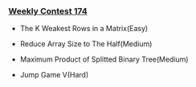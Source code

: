 ### [Weekly Contest 174](https://leetcode.com/contest/weekly-contest-174)

- The K Weakest Rows in a Matrix(Easy)

- Reduce Array Size to The Half(Medium)

- Maximum Product of Splitted Binary Tree(Medium)

- Jump Game V(Hard)
